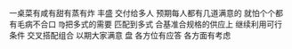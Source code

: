 一桌菜有咸有甜有蒸有炸 丰盛 交付给多人
预期每人都有几道满意的 就怕个个都有毛病不合口
♍︎把多式的需要 匹配到多式 合基准合规格的供应上
继续利用可行条件 交叉搭配组合 以期大家满意
盘 各方位有应答 各方面有考虑
